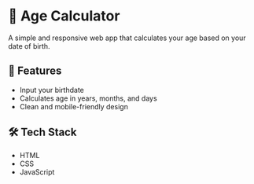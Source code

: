 # 🧮 Age Calculator

A simple and responsive web app that calculates your age based on your date of birth.

## 🔧 Features
- Input your birthdate
- Calculates age in years, months, and days
- Clean and mobile-friendly design

## 🛠️ Tech Stack
- HTML
- CSS
- JavaScript
